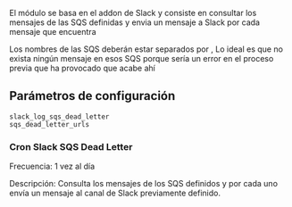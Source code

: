 El módulo se basa en el addon de Slack y consiste en consultar los mensajes de las SQS definidas y envia un mensaje a Slack por cada mensaje que encuentra

Los nombres de las SQS deberán estar separados por ,
Lo ideal es que no exista ningún mensaje en esos SQS porque sería un error en el proceso previa que ha provocado que acabe ahí


## Parámetros de configuración
```
slack_log_sqs_dead_letter
sqs_dead_letter_urls
``` 

### Cron Slack SQS Dead Letter

Frecuencia: 1 vez al día

Descripción: Consulta los mensajes de los SQS definidos y por cada uno envía un mensaje al canal de Slack previamente definido.
